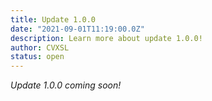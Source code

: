 ```yaml
---
title: Update 1.0.0
date: "2021-09-01T11:19:00.0Z"
description: Learn more about update 1.0.0!
author: CVXSL
status: open
---
```

*Update 1.0.0 coming soon!*
